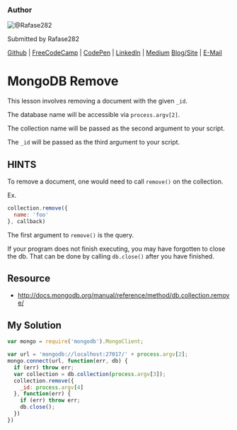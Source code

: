 ### Author

![@Rafase282](https://avatars0.githubusercontent.com/Rafase282?&s=128)

Submitted by Rafase282

[Github](https://github.com/Rafase282) | [FreeCodeCamp](http://www.freecodecamp.com/rafase282) | [CodePen](http://codepen.io/Rafase282/) | [LinkedIn](https://www.linkedin.com/in/rafase282) | [Medium](https://medium.com/@Rafase282) [Blog/Site](https://rafase282.wordpress.com/) | [E-Mail](mailto:rafase282@gmail.com)

# MongoDB Remove

This lesson involves removing a document with the given `_id`.

The database name will be accessible via `process.argv[2]`.

The collection name will be passed as the second argument to your script.

The `_id` will be passed as the third argument to your script.

## HINTS

To remove a document, one would need to call `remove()` on the collection.

Ex.

```javascript
collection.remove({
  name: 'foo'
}, callback)
```

The first argument to `remove()` is the query.

If your program does not finish executing, you may have forgotten to close the db. That can be done by calling `db.close()` after you have finished.

## Resource

- <http://docs.mongodb.org/manual/reference/method/db.collection.remove/>

## My Solution

```javascript
var mongo = require('mongodb').MongoClient;

var url = 'mongodb://localhost:27017/' + process.argv[2];
mongo.connect(url, function(err, db) {
  if (err) throw err;
  var collection = db.collection(process.argv[3]);
  collection.remove({
    _id: process.argv[4]
  }, function(err) {
    if (err) throw err;
    db.close();
  })
})
```
